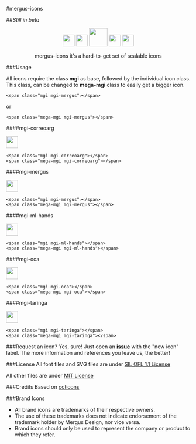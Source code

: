 #mergus-icons

##*Still in beta*


<p align="center">
<span>
<img height="32" width="32" src="https://cdn.rawgit.com/MergusDesign/mergus-icons/master/lib/svg/correoarg.svg">
</span>
<span>
<img height="32" width="32" src="https://cdn.rawgit.com/MergusDesign/mergus-icons/master/lib/svg/ml-hands.svg">
</span>
<span>
<img height="50" width="" src="https://cdn.rawgit.com/MergusDesign/mergus-icons/master/lib/svg/mergus.svg">
</span>
<span>
<img height="32" width="32" src="https://cdn.rawgit.com/MergusDesign/mergus-icons/master/lib/svg/oca.svg">
</span>
<span>
<img height="32" width="32" src="https://cdn.rawgit.com/MergusDesign/mergus-icons/master/lib/svg/taringa.svg">
</span>
</p>

<p align="center">mergus-icons it's a hard-to-get set of scalable icons</p>

###Usage

All icons require the class **mgi** as base, followed by the individual icon class. This class, can be changed to **mega-mgi** class to easily get a bigger icon.

	<span class="mgi mgi-mergus"></span>

or

	<span class="mega-mgi mgi-mergus"></span>

####mgi-correoarg

<p>
<span>
<img height="32" width="32" src="https://cdn.rawgit.com/MergusDesign/mergus-icons/master/lib/svg/correoarg.svg">
</span>
</p>

	<span class="mgi mgi-correoarg"></span>
	<span class="mega-mgi mgi-correoarg"></span>

####mgi-mergus

<p>
<span>
<img height="32" width="32" src="https://cdn.rawgit.com/MergusDesign/mergus-icons/master/lib/svg/mergus.svg">
</span>
</p>

	<span class="mgi mgi-mergus"></span>
	<span class="mega-mgi mgi-mergus"></span>

####mgi-ml-hands

<p>
<span>
<img height="32" width="32" src="https://cdn.rawgit.com/MergusDesign/mergus-icons/master/lib/svg/ml-hands.svg">
</span>
</p>

	<span class="mgi mgi-ml-hands"></span>
	<span class="mega-mgi mgi-ml-hands"></span>

####mgi-oca

<p>
<span>
<img height="32" width="32" src="https://cdn.rawgit.com/MergusDesign/mergus-icons/master/lib/svg/oca.svg">
</span>
</p>

	<span class="mgi mgi-oca"></span>
	<span class="mega-mgi mgi-oca"></span>

####mgi-taringa

<p>
<span>
<img height="32" width="32" src="https://cdn.rawgit.com/MergusDesign/mergus-icons/master/lib/svg/taringa.svg">
</span>
</p>

	<span class="mgi mgi-taringa"></span>
	<span class="mega-mgi mgi-taringa"></span>

###Request an icon? Yes, sure!
Just open an [**issue**](https://github.com/MergusDesign/mergus-icons/issues) with the "new icon" label. The more information and references you leave us, the better!


###License
All font files and SVG files are under [SIL OFL 1.1 License](http://scripts.sil.org/cms/scripts/page.php?site_id=nrsi&id=OFL)

All other files are under [MIT License](https://opensource.org/licenses/mit-license.html)

###Credits
Based on [octicons](https://github.com/primer/octicons)

###Brand Icons

 - All brand icons are trademarks of their respective owners.
 - The use of these trademarks does not indicate endorsement of the trademark holder by Mergus Design, nor vice versa.
 - Brand icons should only be used to represent the company or product to which they refer.
